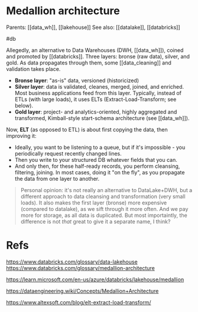 # Medallion architecture

Parents: [[data_wh]], [[lakehouse]]
See also: [[datalake]], [[databricks]]

#db


Allegedly, an alternative to Data Warehouses (DWH, [[data_wh]]), coined and promoted by [[databricks]]. Three layers: bronse (raw data), silver, and gold. As data propagates through them, some [[data_cleaning]] and validation takes place.

* **Bronse layer**: "as-is" data, versioned (historicized)
* **Silver layer**: data is validated, cleanes, merged, joined, and enriched. Most business applications feed from this layer. Typically, instead of ETLs (with large loads), it uses ELTs (Extract-Load-Transform; see below).
* **Gold layer**: project- and analytics-oriented, highly aggregated and transformed, Kimball-style start-schema architecture (see [[data_wh]]).

Now, **ELT** (as opposed to ETL) is about first copying the data, then improving it:
* Ideally, you want to be listening to a queue, but if it's impossible - you periodically request recently changed lines.
* Then you write to your structured DB whatever fields that you can.
* And only then, for these half-ready records, you perform cleansing, filtering, joining. In most cases, doing it "on the fly", as you propagate the data from one layer to another.

> Personal opinion: it's not really an alternative to DataLake+DWH, but a different approach to data cleansing and transformation (very small loads). It also makes the first layer (bronse) more expensive (compared to datalake), as we sift through it more often. And we pay more for storage, as all data is duplicated. But most importaintly, the difference is not _that_ great to give it a separate name, I think?

# Refs

https://www.databricks.com/glossary/data-lakehouse
https://www.databricks.com/glossary/medallion-architecture

https://learn.microsoft.com/en-us/azure/databricks/lakehouse/medallion

https://dataengineering.wiki/Concepts/Medallion+Architecture

https://www.altexsoft.com/blog/elt-extract-load-transform/